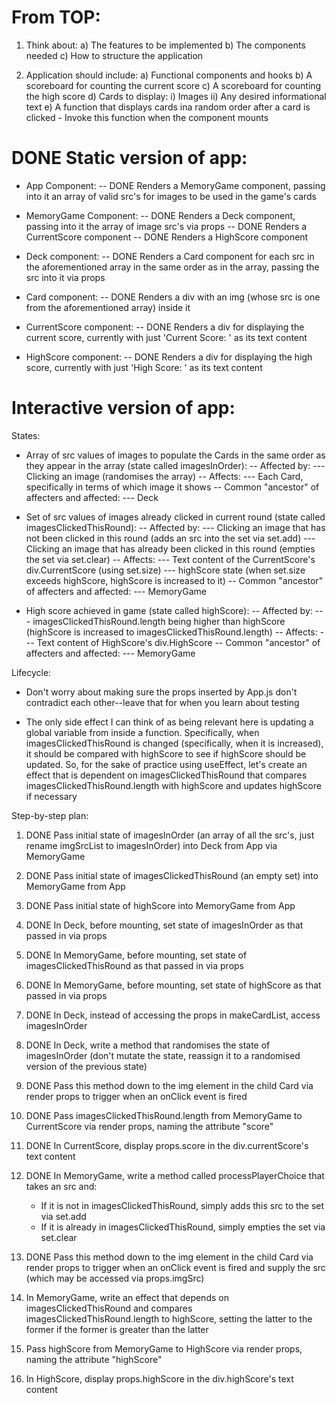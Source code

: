 # From TOP:

1. Think about:
    a) The features to be implemented
    b) The components needed
    c) How to structure the application

2. Application should include:
    a) Functional components and hooks
    b) A scoreboard for counting the current score
    c) A scoreboard for counting the high score
    d) Cards to display:
        i) Images
        ii) Any desired informational text
    e) A function that displays cards ina  random order after a card is clicked
        - Invoke this function when the component mounts

# DONE Static version of app:

- App Component:
    -- DONE Renders a MemoryGame component, passing into it an array of valid src's for images to be used in the game's cards

- MemoryGame Component:
    -- DONE Renders a Deck component, passing into it the array of image src's via props
    -- DONE Renders a CurrentScore component
    -- DONE Renders a HighScore component

- Deck component:
    -- DONE Renders a Card component for each src in the aforementioned array in the same order as in the array, passing the src into it via props

- Card component:
    -- DONE Renders a div with an img (whose src is one from the aforementioned array) inside it

- CurrentScore component:
    -- DONE Renders a div for displaying the current score, currently with just 'Current Score: ' as its text content

- HighScore component:
    -- DONE Renders a div for displaying the high score, currently with just 'High Score: ' as its text content

# Interactive version of app:

States:

- Array of src values of images to populate the Cards in the same order as they appear in the array (state called imagesInOrder):
    -- Affected by:
        --- Clicking an image (randomises the array)
    -- Affects:
        --- Each Card, specifically in terms of which image it shows
    -- Common "ancestor" of affecters and affected:
        --- Deck

- Set of src values of images already clicked in current round (state called imagesClickedThisRound):
    -- Affected by:
        --- Clicking an image that has not been clicked in this round (adds an src into the set via set.add)
        --- Clicking an image that has already been clicked in this round (empties the set via set.clear)
    -- Affects:
        --- Text content of the CurrentScore's div.CurrentScore (using set.size)
        --- highScore state (when set.size exceeds highScore, highScore is increased to it)
    -- Common "ancestor" of affecters and affected:
        --- MemoryGame

- High score achieved in game (state called highScore):
    -- Affected by:
        --- imagesClickedThisRound.length being higher than highScore (highScore is increased to imagesClickedThisRound.length)
    -- Affects:
        --- Text content of HighScore's div.HighScore
    -- Common "ancestor" of affecters and affected:
        --- MemoryGame

Lifecycle:

- Don't worry about making sure the props inserted by App.js don't contradict each other--leave that for when you learn about testing

- The only side effect I can think of as being relevant here is updating a global variable from inside a function. Specifically, when imagesClickedThisRound is changed (specifically, when it is increased), it should be compared with highScore to see if highScore should be updated. So, for the sake of practice using useEffect, let's create an effect that is dependent on imagesClickedThisRound that compares imagesClickedThisRound.length with highScore and updates highScore if necessary

Step-by-step plan:

1. DONE Pass initial state of imagesInOrder (an array of all the src's, just rename imgSrcList to imagesInOrder) into Deck from App via MemoryGame
2. DONE Pass initial state of imagesClickedThisRound (an empty set) into MemoryGame from App
3. DONE Pass initial state of highScore into MemoryGame from App

4. DONE In Deck, before mounting, set state of imagesInOrder as that passed in via props
5. DONE In MemoryGame, before mounting, set state of imagesClickedThisRound as that passed in via props
6. DONE In MemoryGame, before mounting, set state of highScore as that passed in via props

6. DONE In Deck, instead of accessing the props in makeCardList, access imagesInOrder
7. DONE In Deck, write a method that randomises the state of imagesInOrder (don't mutate the state, reassign it to a randomised version of the previous state)
8. DONE Pass this method down to the img element in the child Card via render props to trigger when an onClick event is fired

9. DONE Pass imagesClickedThisRound.length from MemoryGame to CurrentScore via render props, naming the attribute "score"
10. DONE In CurrentScore, display props.score in the div.currentScore's text content
11. DONE In MemoryGame, write a method called processPlayerChoice that takes an src and:
    - If it is not in imagesClickedThisRound, simply adds this src to the set via set.add
    - If it is already in imagesClickedThisRound, simply empties the set via set.clear
12. DONE Pass this method down to the img element in the child Card via render props to trigger when an onClick event is fired and supply the src (which may be accessed via props.imgSrc)
13. In MemoryGame, write an effect that depends on imagesClickedThisRound and compares imagesClickedThisRound.length to highScore, setting the latter to the former if the former is greater than the latter

14. Pass highScore from MemoryGame to HighScore via render props, naming the attribute "highScore"
15. In HighScore, display props.highScore in the div.highScore's text content